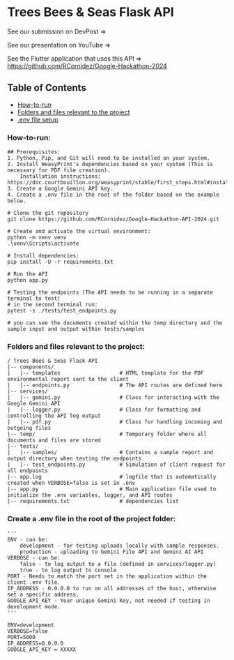 # Trees Bees & Seas Flask API

See our submission on DevPost =>

See our presentation on YouTube =>

See the Flutter application that uses this API => https://github.com/RCornidez/Google-Hackathon-2024

## Table of Contents
<ul>
    <li><a href="#how">How-to-run</a></li>
    <li><a href="#files">Folders and files relevant to the project</a></li>
    <li><a href="#env">.env file setup</a></li>

</ul>

<h3 id="how"> How-to-run: </h3>

```
## Prerequisites:
1. Python, Pip, and Git will need to be installed on your system.
2. Install WeasyPrint's dependencies based on your system (This is necessary for PDF file creation).
    Installation instructions: https://doc.courtbouillon.org/weasyprint/stable/first_steps.html#installation
3. Create a Google Gemini API key.
4. Create a .env file in the root of the folder based on the example below.

# Clone the git repository
git clone https://github.com/RCornidez/Google-Hackathon-API-2024.git

# Create and activate the virtual environment:
python -m venv venv
.\venv\Scripts\activate

# Install dependencies:
pip install -U -r requirements.txt

# Run the API
python app.py

# Testing the endpoints (The API needs to be running in a separate terminal to test)
# in the second terminal run:
pytest -s ./tests/test_endpoints.py

# you can see the documents created within the temp directory and the sample input and output within tests/samples

```

<h3 id="files"> Folders and files relevant to the project: </h3>

```
/ Trees Bees & Seas Flask API
|-- components/
|   |-- templates                   # HTML template for the PDF environmental report sent to the client 
|   |-- endpoints.py                # The API routes are defined here
|-- services/
|   |-- gemini.py                   # Class for interacting with the Google Gemini API
|   |-- logger.py                   # Class for formatting and controlling the API log output
|   |-- pdf.py                      # Class for handling incoming and outgoing files
|-- temp/                           # Temporary folder where all documents and files are stored
|-- tests/
|   |-- samples/                    # Contains a sample report and output directory when testing the endpoints                          
|   |-- test_endpoints.py           # Simulation of client request for all endpoints
|-- app.log                         # logfile that is automatically created when VERBOSE=false is set in .env
|-- app.py                          # Main application file used to initialize the .env variables, logger, and API routes
|-- requirements.txt                # dependencies list
```

<h3 id="env"> Create a .env file in the root of the project folder: </h3>

```
'''
ENV - can be:
    development - for testing uploads locally with sample responses.
    production - uploading to Gemini File API and Gemini AI API
VERBOSE - can be:
    false - to log output to a file (defined in services/logger.py)
    true - to log output to console
PORT - Needs to match the port set in the application within the client .env file.
IP_ADDRESS - 0.0.0.0 to run on all addresses of the host, otherwise set a specific address.
GOOGLE_API_KEY - Your unique Gemini Key, not needed if testing in development mode.
'''

ENV=development
VERBOSE=false
PORT=5000
IP_ADDRESS=0.0.0.0
GOOGLE_API_KEY = XXXXX
```


